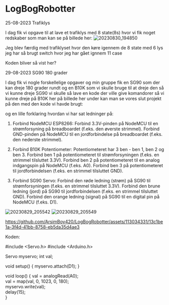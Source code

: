 # LogBogRobotter

25-08-2023
Trafiklys


I dag fik vi opgave til at lave et trafiklys med 8 state(8s) hvor vi fik noget redskaber som man kan se på billede her:
![20230830_194850](https://github.com/ArsimBoy420/LogBogRobotter/assets/113034331/96116ca2-98bb-45e9-8ecb-1233aaa9eb84)

Jeg blev færdig med trafiklyset hvor den køre igennem de 8 state med 6 lys jeg har så brugt switch hvor jeg har gået ignnem 11 case

Koden bliver så vist her?



29-08-2023 
SG90 180 grader

I dag fik vi nogle forskellelige opgaver og min gruppe fik en SG90 som der kan dreje 180 grader rundt og en B10K som vi skulle bruge til at dreje den så vi kunne dreje SG90 vi skulle så lave en kode der ville give komandorer så vi kunne dreje på B10K her på billede her under kan man se vores slut projekt på den med den kode vi havde brugt:

og en lille forklaring hvordan vi har sat ledninger på:

1. Forbind NodeMCU ESP8266:
Forbind 3.3V-pinden på NodeMCU til en strømforsyning på breadboardet (f.eks. den øverste strimmel).
Forbind GND-pinden på NodeMCU til en jordforbindelse på breadboardet (f.eks. den nederste strimmel).

2. Forbind B10K Potentiometer:
Potentiometeret har 3 ben - ben 1, ben 2 og ben 3.
Forbind ben 1 på potentiometeret til strømforsyningen (f.eks. en strimmel tilsluttet 3.3V).
Forbind ben 2 på potentiometeret til en analog indgangspin på NodeMCU (f.eks. A0).
Forbind ben 3 på potentiometeret til jordforbindelsen (f.eks. en strimmel tilsluttet GND).

3. Forbind SG90 Servo:
Forbind den røde ledning (strøm) på SG90 til strømforsyningen (f.eks. en strimmel tilsluttet 3.3V).
Forbind den brune ledning (jord) på SG90 til jordforbindelsen (f.eks. en strimmel tilsluttet GND).
Forbind den orange ledning (signal) på SG90 til en digital pin på NodeMCU (f.eks. D1).

![20230829_205542](https://github.com/ArsimBoy420/LogBogRobotter/assets/113034331/3c2f972e-7e79-4e97-a8b5-9db16f412bad)
![20230829_205549](https://github.com/ArsimBoy420/LogBogRobotter/assets/113034331/f788bc49-3128-4b34-9a80-0fb4f33d18e6)

https://github.com/ArsimBoy420/LogBogRobotter/assets/113034331/13c1be1a-3f4d-41bb-8758-eb5da35d4ae3

Koden: 

#include <Servo.h> 
#include <Arduino.h>

Servo myservo; 
int val;

void setup()
{
  myservo.attach(D1);
}

void loop() 
{ 
  val = analogRead(A0);           
  val = map(val, 0, 1023, 0, 180);    
  myservo.write(val);                  
  delay(15);                          
} 


